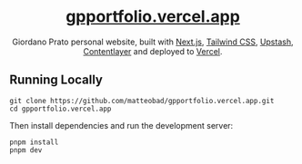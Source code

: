 <div align="center">
    <a href="https://gpportfolio.vercel.app"><h1 align="center">gpportfolio.vercel.app</h1></a>
    
Giordano Prato personal website, built with [Next.js](https://nextjs.org/), [Tailwind CSS](https://tailwindcss.com/), [Upstash](https://upstash.com?ref=gpportfolio.vercel.app), [Contentlayer](https://www.contentlayer.dev/) and deployed to [Vercel](https://vercel.com/).

</div>

## Running Locally

```sh-session
git clone https://github.com/matteobad/gpportfolio.vercel.app.git
cd gpportfolio.vercel.app
```

Then install dependencies and run the development server:

```sh-session
pnpm install
pnpm dev
```
